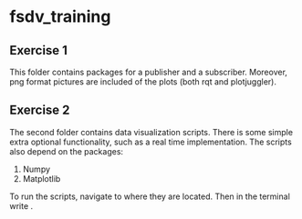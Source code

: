 # fsdv_training

Exercise 1
----------
This folder contains packages for a publisher and a subscriber. Moreover, png format pictures are included of the plots (both rqt and plotjuggler).

Exercise 2
----------
The second folder contains data visualization scripts. There is some simple extra optional functionality, such as a real time implementation. The scripts also depend on the packages:
1. Numpy
2. Matplotlib

To run the scripts, navigate to where they are located. Then in the terminal write <python animate.py>.
